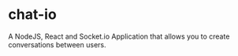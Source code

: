 # chat-io
A NodeJS, React and Socket.io Application that allows you to create conversations between users.
